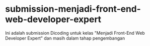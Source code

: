 # submission-menjadi-front-end-web-developer-expert
Ini adalah submission Dicoding untuk kelas "Menjadi Front-End Web Developer Expert" dan masih dalam tahap pengembangan
